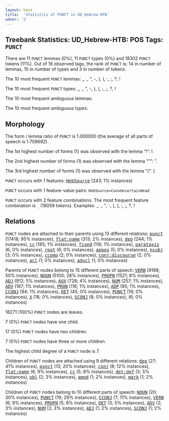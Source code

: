 ```yaml
---
layout: base
title:  'Statistics of PUNCT in UD_Hebrew-HTB'
udver: '2'
---
```


## Treebank Statistics: UD_Hebrew-HTB: POS Tags: `PUNCT`

There are 11 `PUNCT` lemmas (0%), 11 `PUNCT` types (0%) and 18302 `PUNCT` tokens (11%).
Out of 16 observed tags, the rank of `PUNCT` is: 14 in number of lemmas, 15 in number of types and 3 in number of tokens.

The 10 most frequent `PUNCT` lemmas: ,, ., ", -, ), (, :, ;, ?, !

The 10 most frequent `PUNCT` types:  ,, ., ", -, ), (, :, ;, ?, !

The 10 most frequent ambiguous lemmas: 

The 10 most frequent ambiguous types:  



## Morphology

The form / lemma ratio of `PUNCT` is 1.000000 (the average of all parts of speech is 1.709692).

The 1st highest number of forms (1) was observed with the lemma “!”: !.

The 2nd highest number of forms (1) was observed with the lemma “"”: ".

The 3rd highest number of forms (1) was observed with the lemma “(”: (.

`PUNCT` occurs with 1 features: <tt><a href="he_htb-feat-HebSource.html">HebSource</a></tt> (243; 1% instances)

`PUNCT` occurs with 1 feature-value pairs: `HebSource=ConvUncertainHead`

`PUNCT` occurs with 2 feature combinations.
The most frequent feature combination is `_` (18059 tokens).
Examples: ,, ., ", -, ), (, :, ;, ?, !


## Relations

`PUNCT` nodes are attached to their parents using 13 different relations: <tt><a href="he_htb-dep-punct.html">punct</a></tt> (17418; 95% instances), <tt><a href="he_htb-dep-flat-name.html">flat:name</a></tt> (313; 2% instances), <tt><a href="he_htb-dep-dep.html">dep</a></tt> (244; 1% instances), <tt><a href="he_htb-dep-cc.html">cc</a></tt> (185; 1% instances), <tt><a href="he_htb-dep-fixed.html">fixed</a></tt> (116; 1% instances), <tt><a href="he_htb-dep-parataxis.html">parataxis</a></tt> (6; 0% instances), <tt><a href="he_htb-dep-root.html">root</a></tt> (6; 0% instances), <tt><a href="he_htb-dep-appos.html">appos</a></tt> (5; 0% instances), <tt><a href="he_htb-dep-nsubj.html">nsubj</a></tt> (3; 0% instances), <tt><a href="he_htb-dep-ccomp.html">ccomp</a></tt> (2; 0% instances), <tt><a href="he_htb-dep-conj-discourse.html">conj:discourse</a></tt> (2; 0% instances), <tt><a href="he_htb-dep-acl.html">acl</a></tt> (1; 0% instances), <tt><a href="he_htb-dep-advcl.html">advcl</a></tt> (1; 0% instances)

Parents of `PUNCT` nodes belong to 15 different parts of speech: <tt><a href="he_htb-pos-VERB.html">VERB</a></tt> (9198; 50% instances), <tt><a href="he_htb-pos-NOUN.html">NOUN</a></tt> (5100; 28% instances), <tt><a href="he_htb-pos-PROPN.html">PROPN</a></tt> (1521; 8% instances), <tt><a href="he_htb-pos-ADJ.html">ADJ</a></tt> (912; 5% instances), <tt><a href="he_htb-pos-AUX.html">AUX</a></tt> (728; 4% instances), <tt><a href="he_htb-pos-NUM.html">NUM</a></tt> (257; 1% instances), <tt><a href="he_htb-pos-ADV.html">ADV</a></tt> (187; 1% instances), <tt><a href="he_htb-pos-PRON.html">PRON</a></tt> (116; 1% instances), <tt><a href="he_htb-pos-ADP.html">ADP</a></tt> (95; 1% instances), <tt><a href="he_htb-pos-CCONJ.html">CCONJ</a></tt> (94; 1% instances), <tt><a href="he_htb-pos-DET.html">DET</a></tt> (45; 0% instances), <tt><a href="he_htb-pos-PUNCT.html">PUNCT</a></tt> (19; 0% instances), <tt><a href="he_htb-pos-X.html">X</a></tt> (16; 0% instances), <tt><a href="he_htb-pos-SCONJ.html">SCONJ</a></tt> (8; 0% instances),  (6; 0% instances)

18271 (100%) `PUNCT` nodes are leaves.

7 (0%) `PUNCT` nodes have one child.

17 (0%) `PUNCT` nodes have two children.

7 (0%) `PUNCT` nodes have three or more children.

The highest child degree of a `PUNCT` node is 7.

Children of `PUNCT` nodes are attached using 9 different relations: <tt><a href="he_htb-dep-dep.html">dep</a></tt> (27; 41% instances), <tt><a href="he_htb-dep-punct.html">punct</a></tt> (13; 20% instances), <tt><a href="he_htb-dep-conj.html">conj</a></tt> (8; 12% instances), <tt><a href="he_htb-dep-flat-name.html">flat:name</a></tt> (6; 9% instances), <tt><a href="he_htb-dep-cc.html">cc</a></tt> (5; 8% instances), <tt><a href="he_htb-dep-det-def.html">det:def</a></tt> (3; 5% instances), <tt><a href="he_htb-dep-obl.html">obl</a></tt> (2; 3% instances), <tt><a href="he_htb-dep-amod.html">amod</a></tt> (1; 2% instances), <tt><a href="he_htb-dep-mark.html">mark</a></tt> (1; 2% instances)

Children of `PUNCT` nodes belong to 10 different parts of speech: <tt><a href="he_htb-pos-NOUN.html">NOUN</a></tt> (20; 30% instances), <tt><a href="he_htb-pos-PUNCT.html">PUNCT</a></tt> (19; 29% instances), <tt><a href="he_htb-pos-CCONJ.html">CCONJ</a></tt> (7; 11% instances), <tt><a href="he_htb-pos-VERB.html">VERB</a></tt> (6; 9% instances), <tt><a href="he_htb-pos-PROPN.html">PROPN</a></tt> (5; 8% instances), <tt><a href="he_htb-pos-DET.html">DET</a></tt> (3; 5% instances), <tt><a href="he_htb-pos-ADV.html">ADV</a></tt> (2; 3% instances), <tt><a href="he_htb-pos-NUM.html">NUM</a></tt> (2; 3% instances), <tt><a href="he_htb-pos-ADJ.html">ADJ</a></tt> (1; 2% instances), <tt><a href="he_htb-pos-SCONJ.html">SCONJ</a></tt> (1; 2% instances)

